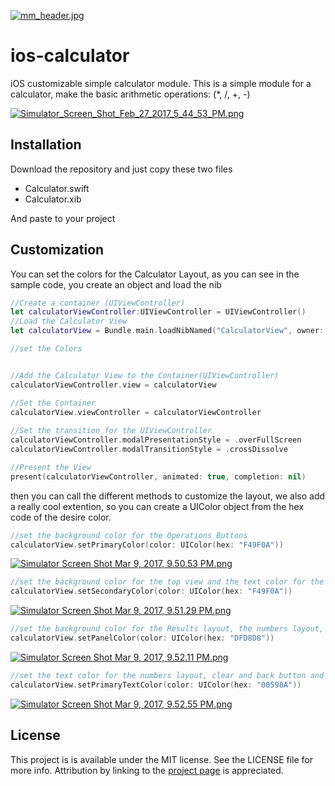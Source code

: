 [![mm_header.jpg](https://s16.postimg.org/674mqlohx/mm_header.jpg)](https://postimg.org/image/dzvaikugx/)

# ios-calculator
iOS customizable simple calculator module.
This is a simple module for a calculator, make the basic arithmetic operations: (*, /, +, -)

[![Simulator_Screen_Shot_Feb_27_2017_5_44_53_PM.png](https://s24.postimg.org/il7ns2eph/Simulator_Screen_Shot_Feb_27_2017_5_44_53_PM.png)](https://postimg.org/image/9q6thjpwx/)

## Installation
Download the repository and just copy these two files

* Calculator.swift
* Calculator.xib

And paste to your project

## Customization

You can set the colors for the Calculator Layout, as you can see in the sample code, you create an object and load the nib

```swift
//Create a container (UIViewController)
let calculatorViewController:UIViewController = UIViewController()
//Load the Calculator View
let calculatorView = Bundle.main.loadNibNamed("CalculatorView", owner: nil, options: nil)?[0] as! CalculatorView

//set the Colors


//Add the Calculator View to the Container(UIViewController)
calculatorViewController.view = calculatorView

//Set the Container
calculatorView.viewController = calculatorViewController
        
//Set the transition for the UIViewController
calculatorViewController.modalPresentationStyle = .overFullScreen
calculatorViewController.modalTransitionStyle = .crossDissolve

//Present the View
present(calculatorViewController, animated: true, completion: nil)
```

then you can call the different methods to customize the layout, we also add a really cool extention, so you can create a UIColor object from the hex code of the desire color.

```swift
//set the background color for the Operations Buttons  
calculatorView.setPrimaryColor(color: UIColor(hex: "F49F0A"))
```

[![Simulator Screen Shot Mar 9, 2017, 9.50.53 PM.png](https://s14.postimg.org/vhadtsv8x/Simulator_Screen_Shot_Mar_9_2017_9_50_53_PM.png)](https://postimg.org/image/5yi1gsbot/)

```swift
//set the background color for the top view and the text color for the ok button 
calculatorView.setSecondaryColor(color: UIColor(hex: "F49F0A"))
```

[![Simulator Screen Shot Mar 9, 2017, 9.51.29 PM.png](https://s1.postimg.org/5d91450f3/Simulator_Screen_Shot_Mar_9_2017_9_51_29_PM.png)](https://postimg.org/image/pkmgwfxwb/)

```swift
//set the background color for the Results layout, the numbers layout, the text color for the operation buttons, and the close button
calculatorView.setPanelColor(color: UIColor(hex: "DFD8D8"))
```

[![Simulator Screen Shot Mar 9, 2017, 9.52.11 PM.png](https://s10.postimg.org/e50nnr1s9/Simulator_Screen_Shot_Mar_9_2017_9_52_11_PM.png)](https://postimg.org/image/rlxm6mc3p/)

```swift
//set the text color for the numbers layout, clear and back button and history label
calculatorView.setPrimaryTextColor(color: UIColor(hex: "00598A"))
```

[![Simulator Screen Shot Mar 9, 2017, 9.52.55 PM.png](https://s7.postimg.org/ugq9fk5jf/Simulator_Screen_Shot_Mar_9_2017_9_52_55_PM.png)](https://postimg.org/image/4xxx2jlzb/)


## License

This project is is available under the MIT license. See the LICENSE file for more info. Attribution by linking to the [project page](https://github.com/RomeRock/ios-calculator) is appreciated.

